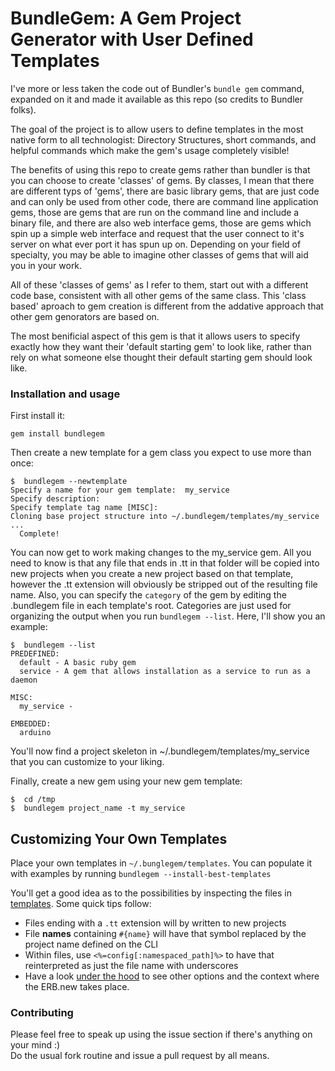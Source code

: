 # BundleGem: A Gem Project Generator with User Defined Templates

I've more or less taken the code out of Bundler's `bundle gem` command, expanded on it and made it available as this repo (so credits to Bundler folks).

The goal of the project is to allow users to define templates in the most native form to all technologist: Directory Structures, short commands, and helpful commands which make the gem's usage completely visible!

The benefits of using this repo to create gems rather than bundler is that you can choose to create 'classes' of gems.  By classes, I mean that there are different typs of 'gems', there are basic library gems, that are just code and can only be used from other code, there are command line application gems, those are gems that are run on the command line and include a binary file, and there are also web interface gems, those are gems which spin up a simple web interface and request that the user connect to it's server on what ever port it has spun up on.  Depending on your field of specialty, you may be able to imagine other classes of gems that will aid you in your work.  

All of these 'classes of gems' as I refer to them, start out with a different code base, consistent with all other gems of the same class.  This 'class based' aproach to gem creation is different from the addative approach that other gem genorators are based on.  

The most benificial aspect of this gem is that it allows users to specify exactly how they want their 'default starting gem' to look like, rather than rely on what someone else thought their default starting gem should look like.  

### Installation and usage

First install it:
```
gem install bundlegem
```

Then create a new template for a gem class you expect to use more than once:
```
$  bundlegem --newtemplate
Specify a name for your gem template:  my_service
Specify description:  
Specify template tag name [MISC]:  
Cloning base project structure into ~/.bundlegem/templates/my_service
...
  Complete!
```
You can now get to work making changes to the my_service gem.  All you need to know is that any file that ends in .tt in that folder will be copied into new projects when you create a new project based on that template, however the .tt extension will obviously be stripped out of the resulting file name.  Also, you can specify the `category` of the gem by editing the .bundlegem file in each template's root.  Categories are just used for organizing the output when you run `bundlegem --list`.  Here, I'll show you an example:

```
$  bundlegem --list
PREDEFINED:
  default - A basic ruby gem
  service - A gem that allows installation as a service to run as a daemon

MISC:
  my_service -

EMBEDDED:
  arduino

```

You'll now find a project skeleton in ~/.bundlegem/templates/my_service that you can customize to your liking.  


Finally, create a new gem using your new gem template:
```
$  cd /tmp
$  bundlegem project_name -t my_service
```

## Customizing Your Own Templates

Place your own templates in `~/.bunglegem/templates`.  You can populate it with examples by running `bundlegem --install-best-templates`

You'll get a good idea as to the possibilities by inspecting the files in [templates](https://github.com/TheNotary/bundlegem/tree/master/lib/bundlegem/templates/newgem).  Some quick tips follow:

- Files ending with a `.tt` extension will by written to new projects
- File **names** containing `#{name}` will have that symbol replaced by the project name defined on the CLI
- Within files, use `<%=config[:namespaced_path]%>` to have that reinterpreted as just the file name with underscores
- Have a look [under the hood](https://github.com/TheNotary/bundlegem/blob/master/lib/bundlegem/cli/gem.rb#L30-L43) to see other options and the context where the ERB.new takes place.


### Contributing

Please feel free to speak up using the issue section if there's anything on your mind :)  
Do the usual fork routine and issue a pull request by all means.  
